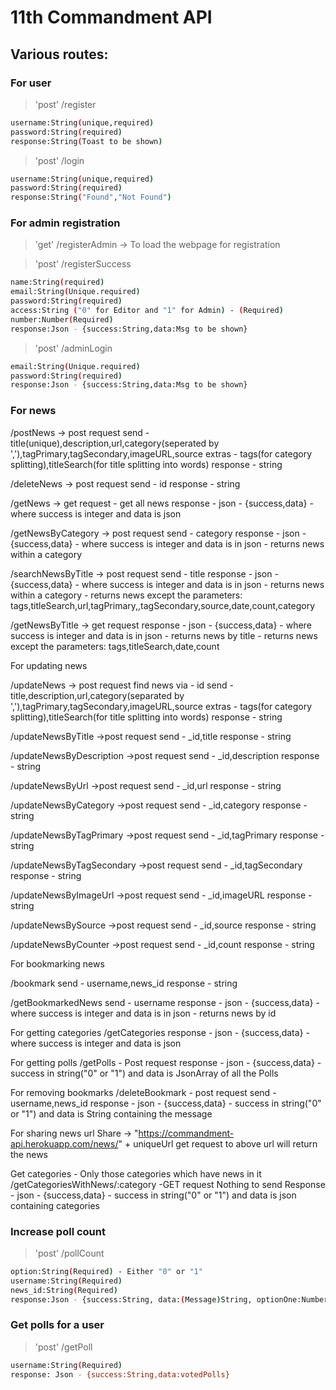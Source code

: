 # 11th Commandment API

## Various routes:

### For user 
>'post' /register
```sh 
username:String(unique,required)
password:String(required)
response:String(Toast to be shown)
```

>'post' /login
```sh 
username:String(unique,required)
password:String(required)
response:String("Found","Not Found")
```

### For admin registration
>'get' /registerAdmin -> To load the webpage for registration

>'post' /registerSuccess
```sh 
name:String(required)
email:String(Unique.required)
password:String(required)
access:String ("0" for Editor and "1" for Admin) - (Required)
number:Number(Required)
response:Json - {success:String,data:Msg to be shown}
```

>'post' /adminLogin
```sh 
email:String(Unique.required)
password:String(required)
response:Json - {success:String,data:Msg to be shown}
```

### For news

/postNews -> post request
send - title(unique),description,url,category(seperated by ','),tagPrimary,tagSecondary,imageURL,source
extras - tags(for category splitting),titleSearch(for title splitting into words)
response - string

/deleteNews -> post request
send - id
response - string

/getNews -> get request - get all news
response - json - {success,data} - where success is integer and data is json

/getNewsByCategory -> post request
send - category
response - json - {success,data} - where success is integer and data is in json - returns news within a category

/searchNewsByTitle -> post request
send - title
response - json - {success,data} - where success is integer and data is in json - returns news within a category - returns news except the parameters: tags,titleSearch,url,tagPrimary,,tagSecondary,source,date,count,category

/getNewsByTitle -> get request
response - json - {success,data} - where success is integer and data is in json - returns news by title - returns news except the parameters: tags,titleSearch,date,count

For updating news

/updateNews -> post request
find news via - id
send - title,description,url,category(separated by ','),tagPrimary,tagSecondary,imageURL,source
extras - tags(for category splitting),titleSearch(for title splitting into words)
response - string

/updateNewsByTitle ->post request
send - _id,title
response - string

/updateNewsByDescription ->post request
send - _id,description
response - string

/updateNewsByUrl ->post request
send - _id,url
response - string

/updateNewsByCategory ->post request
send - _id,category
response - string

/updateNewsByTagPrimary ->post request
send - _id,tagPrimary
response - string

/updateNewsByTagSecondary ->post request
send - _id,tagSecondary
response - string

/updateNewsByImageUrl ->post request
send - _id,imageURL
response - string

/updateNewsBySource ->post request
send - _id,source
response - string

/updateNewsByCounter ->post request
send - _id,count
response - string


For bookmarking news

/bookmark
send - username,news_id
response - string

/getBookmarkedNews
send - username
response - json - {success,data} - where success is integer and data is in json - returns news by id

For getting categories
/getCategories
response - json - {success,data} - where success is integer and data is json

For getting polls
/getPolls - Post request
response - json - {success,data} - success in string("0" or "1") and data is JsonArray of all the Polls

For removing bookmarks
/deleteBookmark - post request
send - username,news_id
response - json - {success,data} - success in string("0" or "1") and data is String containing the message

For sharing news url
Share -> "https://commandment-api.herokuapp.com/news/" + uniqueUrl
get request to above url will return the news

Get categories - Only those categories which have news in it
/getCategoriesWithNews/:category -GET request
Nothing to send
Response - json - {success,data} - success in string("0" or "1") and data is json containing categories

### Increase poll count
>'post' /pollCount
```sh 
option:String(Required) - Either "0" or "1"
username:String(Required)
news_id:String(Required)
response:Json - {success:String, data:(Message)String, optionOne:Number, optionTwo:Number}
```

### Get polls for a user
>'post' /getPoll
```sh
username:String(Required)
response: Json - {success:String,data:votedPolls}
```

